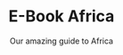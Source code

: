 ---
layout: products-guides
slug: e-book-africa
title: E-Book Africa
subtitle: Our amazing guide to Africa
description: Lorem ipsum dolor sit amet consectetur adipisicing elit. Maxime dignissimos vitae consequuntur quia, nemo quidem temporibus facilis illo doloribus quis quam quaerat? Blanditiis, quod est neque nulla cumque eveniet dolorem!
url: https://www.google.com
price: $50
featured-image: /images/blog-bg-16.jpg
featured-image-alt: e-book africa
categories:
  - products
book-inside:
  - /images/blog-bg-1.jpg
  - /images/blog-bg-2.jpg
  - /images/blog-bg-1.jpg
  - /images/blog-bg-2.jpg
  - /images/blog-bg-1.jpg
  - /images/blog-bg-2.jpg
---